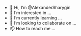 - 👋 Hi, I’m @AlexanderSharygin
- 👀 I’m interested in ...
- 🌱 I’m currently learning ...
- 💞️ I’m looking to collaborate on ...
- 📫 How to reach me ...

<!---
AlexanderSharygin/AlexanderSharygin is a ✨ special ✨ repository because its `README.md` (this file) appears on your GitHub profile.
You can click the Preview link to take a look at your changes.
--->
